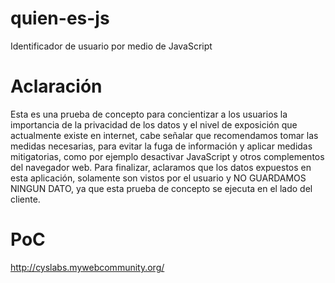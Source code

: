 # quien-es-js
Identificador de usuario por medio de JavaScript

# Aclaración
Esta es una prueba de concepto para concientizar a los usuarios la importancia de la privacidad de los datos y el nivel de exposición que actualmente existe en internet, cabe señalar que recomendamos tomar las medidas necesarias, para evitar la fuga de información y aplicar medidas mitigatorias, como por ejemplo desactivar JavaScript y otros complementos del navegador web. Para finalizar, aclaramos que los datos expuestos en esta aplicación, solamente son vistos por el usuario y NO GUARDAMOS NINGUN DATO, ya que esta prueba de concepto se ejecuta en el lado del cliente.

# PoC
http://cyslabs.mywebcommunity.org/

